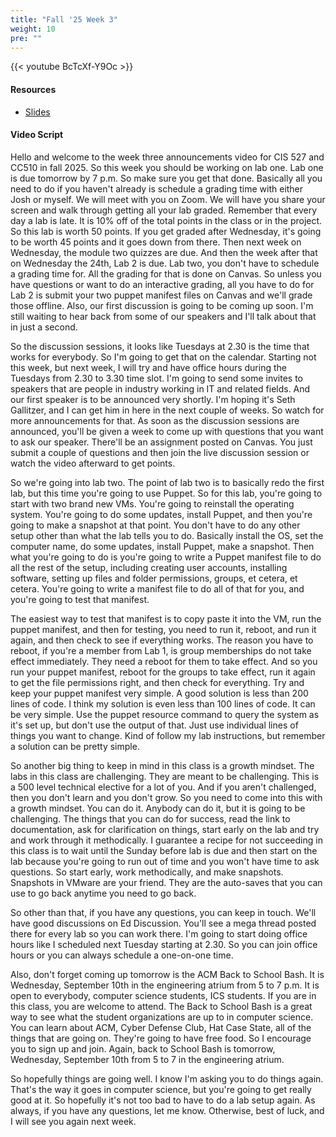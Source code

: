 ```yaml
---
title: "Fall '25 Week 3"
weight: 10
pre: ""
---
```


{{< youtube BcTcXf-Y9Oc >}}

#### Resources

* <a href="slides" target="_blank">Slides</a>

#### Video Script

Hello and welcome to the week three announcements video for CIS 527 and CC510 in fall 2025. So this week you should be working on lab one. Lab one is due tomorrow by 7 p.m. So make sure you get that done. Basically all you need to do if you haven't already is schedule a grading time with either Josh or myself. We will meet with you on Zoom. We will have you share your screen and walk through getting all your lab graded. Remember that every day a lab is late. It is 10% off of the total points in the class or in the project. So this lab is worth 50 points. If you get graded after Wednesday, it's going to be worth 45 points and it goes down from there. Then next week on Wednesday, the module two quizzes are due. And then the week after that on Wednesday the 24th, Lab 2 is due. Lab two, you don't have to schedule a grading time for. All the grading for that is done on Canvas. So unless you have questions or want to do an interactive grading, all you have to do for Lab 2 is submit your two puppet manifest files on Canvas and we'll grade those offline. Also, our first discussion is going to be coming up soon. I'm still waiting to hear back from some of our speakers and I'll talk about that in just a second. 

So the discussion sessions, it looks like Tuesdays at 2.30 is the time that works for everybody. So I'm going to get that on the calendar. Starting not this week, but next week, I will try and have office hours during the Tuesdays from 2.30 to 3.30 time slot. I'm going to send some invites to speakers that are people in industry working in IT and related fields. And our first speaker is to be announced very shortly. I'm hoping it's Seth Gallitzer, and I can get him in here in the next couple of weeks. So watch for more announcements for that. As soon as the discussion sessions are announced, you'll be given a week to come up with questions that you want to ask our speaker. There'll be an assignment posted on Canvas. You just submit a couple of questions and then join the live discussion session or watch the video afterward to get points. 

So we're going into lab two. The point of lab two is to basically redo the first lab, but this time you're going to use Puppet. So for this lab, you're going to start with two brand new VMs. You're going to reinstall the operating system. You're going to do some updates, install Puppet, and then you're going to make a snapshot at that point. You don't have to do any other setup other than what the lab tells you to do. Basically install the OS, set the computer name, do some updates, install Puppet, make a snapshot. Then what you're going to do is you're going to write a Puppet manifest file to do all the rest of the setup, including creating user accounts, installing software, setting up files and folder permissions, groups, et cetera, et cetera. You're going to write a manifest file to do all of that for you, and you're going to test that manifest. 

The easiest way to test that manifest is to copy paste it into the VM, run the puppet manifest, and then for testing, you need to run it, reboot, and run it again, and then check to see if everything works. The reason you have to reboot, if you're a member from Lab 1, is group memberships do not take effect immediately. They need a reboot for them to take effect. And so you run your puppet manifest, reboot for the groups to take effect, run it again to get the file permissions right, and then check for everything. Try and keep your puppet manifest very simple. A good solution is less than 200 lines of code. I think my solution is even less than 100 lines of code. It can be very simple. Use the puppet resource command to query the system as it's set up, but don't use the output of that. Just use individual lines of things you want to change. Kind of follow my lab instructions, but remember a solution can be pretty simple. 

So another big thing to keep in mind in this class is a growth mindset. The labs in this class are challenging. They are meant to be challenging. This is a 500 level technical elective for a lot of you. And if you aren't challenged, then you don't learn and you don't grow. So you need to come into this with a growth mindset. You can do it. Anybody can do it, but it is going to be challenging. The things that you can do for success, read the link to documentation, ask for clarification on things, start early on the lab and try and work through it methodically. I guarantee a recipe for not succeeding in this class is to wait until the Sunday before lab is due and then start on the lab because you're going to run out of time and you won't have time to ask questions. So start early, work methodically, and make snapshots. Snapshots in VMware are your friend. They are the auto-saves that you can use to go back anytime you need to go back. 

So other than that, if you have any questions, you can keep in touch. We'll have good discussions on Ed Discussion. You'll see a mega thread posted there for every lab so you can work there. I'm going to start doing office hours like I scheduled next Tuesday starting at 2.30. So you can join office hours or you can always schedule a one-on-one time. 

Also, don't forget coming up tomorrow is the ACM Back to School Bash. It is Wednesday, September 10th in the engineering atrium from 5 to 7 p.m. It is open to everybody, computer science students, ICS students. If you are in this class, you are welcome to attend. The Back to School Bash is a great way to see what the student organizations are up to in computer science. You can learn about ACM, Cyber Defense Club, Hat Case State, all of the things that are going on. They're going to have free food. So I encourage you to sign up and join. Again, back to School Bash is tomorrow, Wednesday, September 10th from 5 to 7 in the engineering atrium. 

So hopefully things are going well. I know I'm asking you to do things again. That's the way it goes in computer science, but you're going to get really good at it. So hopefully it's not too bad to have to do a lab setup again. As always, if you have any questions, let me know. Otherwise, best of luck, and I will see you again next week. 
